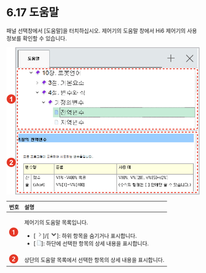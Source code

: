 ﻿# 6.17 도움말

패널 선택창에서 \[도움말\]을 터치하십시오. 제어기의 도움말 창에서 Hi6 제어기의 사용 정보를 확인할 수 있습니다.

![그림 49 도움말](../_assets/image_167.png)

<table>
  <thead>
    <tr>
      <th style="text-align:left">번호</th>
      <th style="text-align:left">설명</th>
    </tr>
  </thead>
  <tbody>
    <tr>
      <td style="text-align:left">
        <img src="../_assets/c1.png" alt/>
      </td>
      <td style="text-align:left">
        <p>제어기의 도움말 목록입니다.</p>
        <ul>
          <li>[
            <img src="../_assets/icon-gt.png" alt/>]/[
            <img src="../_assets/icon-wedge.png" alt/>]: 하위 항목을 숨기거나
            표시합니다.</li>
          <li>[
            <img src="../_assets/icon-file.png" alt/>]: 하단에 선택한 항목의
            상세 내용을 표시합니다.</li>
        </ul>
      </td>
    </tr>
    <tr>
      <td style="text-align:left">
        <img src="../_assets/c2.png" alt/>
      </td>
      <td style="text-align:left">상단의 도움말 목록에서
        선택한 항목의 상세 내용을
        표시합니다.</td>
    </tr>
  </tbody>
</table>

